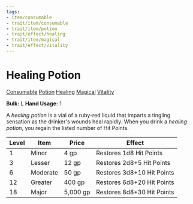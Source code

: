 ```yaml
---
tags:
- item/consumable
- trait/item/consumable
- trait/item/potion
- trait/effect/healing
- trait/item/magical
- trait/effect/vitality
---
```

# Healing Potion

[Consumable](Consumable.md "Item Trait") [Potion](Potion.md "Item Trait") [Healing](Healing.md "Effect Trait") [Magical](Rules/Traits/Effect/Magical.md "Item Trait") [Vitality](Vitality.md "Effect Trait") 

**Bulk:** L
**Hand Usage:** 1

A _healing potion_ is a vial of a ruby-red liquid that imparts a tingling sensation as the drinker's wounds heal rapidly. When you drink a _healing potion_, you regain the listed number of Hit Points.

| **Level** | **Item** | **Price** | Effect                     |
| --------- | -------- | --------- | -------------------------- |
| 1         | Minor    | 4 gp      | Restores 1d8 Hit Points    |
| 3         | Lesser   | 12 gp     | Restores 2d8+5 Hit Points  |
| 6         | Moderate | 50 gp     | Restores 3d8+10 Hit Points |
| 12        | Greater  | 400 gp    | Restores 6d8+20 Hit Points |
| 18        | Major    | 5,000 gp  | Restores 8d8+30 Hit Points |
